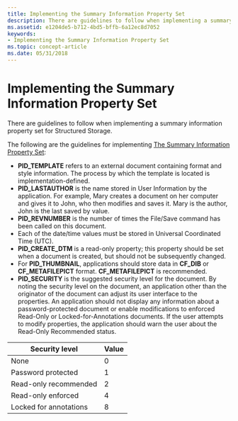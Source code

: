 ```yaml
---
title: Implementing the Summary Information Property Set
description: There are guidelines to follow when implementing a summary information property set for Structured Storage.
ms.assetid: e1204de5-b712-4bd5-bffb-6a12ec8d7052
keywords:
- Implementing the Summary Information Property Set
ms.topic: concept-article
ms.date: 05/31/2018
---
```


# Implementing the Summary Information Property Set

There are guidelines to follow when implementing a summary information property set for Structured Storage.

The following are the guidelines for implementing [The Summary Information Property Set](the-summary-information-property-set.md):

-   **PID\_TEMPLATE** refers to an external document containing format and style information. The process by which the template is located is implementation-defined.
-   **PID\_LASTAUTHOR** is the name stored in User Information by the application. For example, Mary creates a document on her computer and gives it to John, who then modifies and saves it. Mary is the author, John is the last saved by value.
-   **PID\_REVNUMBER** is the number of times the File/Save command has been called on this document.
-   Each of the date/time values must be stored in Universal Coordinated Time (UTC).
-   **PID\_CREATE\_DTM** is a read-only property; this property should be set when a document is created, but should not be subsequently changed.
-   For **PID\_THUMBNAIL**, applications should store data in **CF\_DIB** or **CF\_METAFILEPICT** format. **CF\_METAFILEPICT** is recommended.
-   **PID\_SECURITY** is the suggested security level for the document. By noting the security level on the document, an application other than the originator of the document can adjust its user interface to the properties. An application should not display any information about a password-protected document or enable modifications to enforced Read-Only or Locked-for-Annotations documents. If the user attempts to modify properties, the application should warn the user about the Read-Only Recommended status.



| Security level         | Value |
|------------------------|-------|
| None                   | 0     |
| Password protected     | 1     |
| Read-only recommended  | 2     |
| Read-only enforced     | 4     |
| Locked for annotations | 8     |



 

 

 




